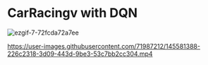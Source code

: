 # CarRacingv with DQN

![ezgif-7-72fcda72a7ee](https://user-images.githubusercontent.com/71987212/145581541-34e68e65-efab-41fd-9169-2ba5a02e323c.gif)


https://user-images.githubusercontent.com/71987212/145581388-226c2318-3d09-443d-9be3-53c7bb2cc304.mp4


